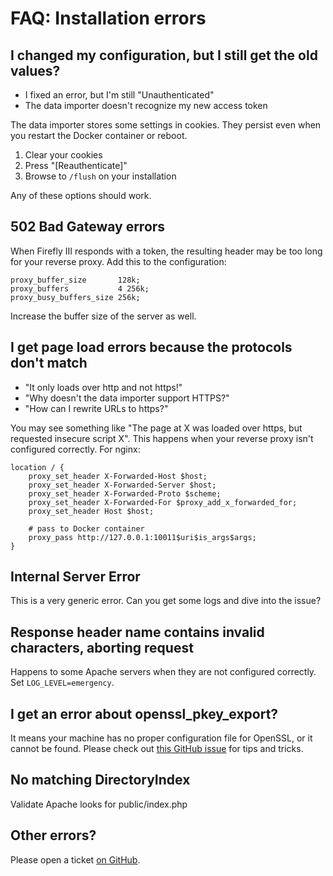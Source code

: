 # FAQ: Installation errors

## I changed my configuration, but I still get the old values?

- I fixed an error, but I'm still "Unauthenticated"
- The data importer doesn't recognize my new access token

The data importer stores some settings in cookies. They persist even when you restart the Docker container or reboot.

1. Clear your cookies
2. Press "\[Reauthenticate\]"
3. Browse to `/flush` on your installation

Any of these options should work.

## 502 Bad Gateway errors

When Firefly III responds with a token, the resulting header may be too long for your reverse proxy. Add this to the configuration:

```
proxy_buffer_size       128k;
proxy_buffers           4 256k;
proxy_busy_buffers_size 256k;
```

Increase the buffer size of the server as well.

## I get page load errors because the protocols don't match

* "It only loads over http and not https!"
* "Why doesn't the data importer support HTTPS?"
* "How can I rewrite URLs to https?"

You may see something like "The page at X was loaded over https, but requested insecure script X". This happens when your reverse proxy isn't configured correctly. For nginx:

```
location / {
	proxy_set_header X-Forwarded-Host $host;
	proxy_set_header X-Forwarded-Server $host;
	proxy_set_header X-Forwarded-Proto $scheme;
	proxy_set_header X-Forwarded-For $proxy_add_x_forwarded_for;
	proxy_set_header Host $host;

	# pass to Docker container
	proxy_pass http://127.0.0.1:10011$uri$is_args$args;
}
```

## Internal Server Error

This is a very generic error. Can you get some logs and dive into the issue?


## Response header name contains invalid characters, aborting request

Happens to some Apache servers when they are not configured correctly. Set `LOG_LEVEL=emergency`.


## I get an error about openssl\_pkey\_export?

It means your machine has no proper configuration file for OpenSSL, or it cannot be found. Please check out [this GitHub issue](https://github.com/firefly-iii/firefly-iii/issues/1384) for tips and tricks.

## No matching DirectoryIndex

Validate Apache looks for public/index.php

## Other errors?

Please open a ticket [on GitHub](https://github.com/firefly-iii/firefly-iii/).
